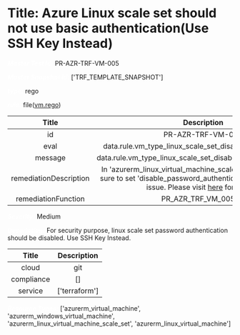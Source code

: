 



# Title: Azure Linux scale set should not use basic authentication(Use SSH Key Instead)


***<font color="white">Master Test Id:</font>*** PR-AZR-TRF-VM-005

***<font color="white">Master Snapshot Id:</font>*** ['TRF_TEMPLATE_SNAPSHOT']

***<font color="white">type:</font>*** rego

***<font color="white">rule:</font>*** file([vm.rego])  
  
  
  
  

|Title|Description|
| :---: | :---: |
|id|PR-AZR-TRF-VM-005|
|eval|data.rule.vm_type_linux_scale_set_disabled_password_auth|
|message|data.rule.vm_type_linux_scale_set_disabled_password_auth_err|
|remediationDescription|In 'azurerm_linux_virtual_machine_scale_set' resource, make sure to set 'disable_password_authentication = true' to fix the issue. Please visit <a href='https://registry.terraform.io/providers/hashicorp/azurerm/latest/docs/resources/linux_virtual_machine_scale_set#disable_password_authentication' target='_blank'>here</a> for details.|
|remediationFunction|PR_AZR_TRF_VM_005.py|


***<font color="white">Severity:</font>*** Medium

***<font color="white">Description:</font>*** For security purpose, linux scale set password authentication should be disabled. Use SSH Key Instead.  
  
  

|Title|Description|
| :---: | :---: |
|cloud|git|
|compliance|[]|
|service|['terraform']|


***<font color="white">Resource Types:</font>*** ['azurerm_virtual_machine', 'azurerm_windows_virtual_machine', 'azurerm_linux_virtual_machine_scale_set', 'azurerm_linux_virtual_machine']


[vm.rego]: https://github.com/prancer-io/prancer-compliance-test/tree/master/azure/terraform/vm.rego
